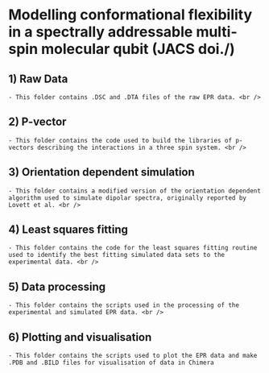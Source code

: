 # Modelling conformational flexibility in a spectrally addressable multi-spin molecular qubit (JACS doi./)

## 1) Raw Data 
    - This folder contains .DSC and .DTA files of the raw EPR data. <br /> 
## 2) P-vector <br />
    - This folder contains the code used to build the libraries of p-vectors describing the interactions in a three spin system. <br />
## 3) Orientation dependent simulation <br />
    - This folder contains a modified version of the orientation dependent algorithm used to simulate dipolar spectra, originally reported by Lovett et al. <br />
## 4) Least squares fitting <br />
    - This folder contains the code for the least squares fitting routine used to identify the best fitting simulated data sets to the experimental data. <br />
## 5) Data processing <br />
    - This folder contains the scripts used in the processing of the experimental and simulated EPR data. <br />
## 6) Plotting and visualisation <br />
    - This folder contains the scripts used to plot the EPR data and make .PDB and .BILD files for visualisation of data in Chimera
